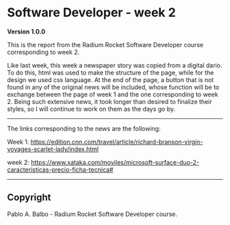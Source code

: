 # Software Developer - week 2

**Version 1.0.0**

This is the report from the Radium Rocket Software Developer course corresponding to week 2.

Like last week, this week a newspaper story was copied from a digital dario.
To do this, html was used to make the structure of the page, while for the design we used css language.
At the end of the page, a button that is not found in any of the original news will be included, whose function will be to exchange between the page of week 1 and the one corresponding to week 2.
Being such extensive news, it took longer than desired to finalize their styles, so I will continue to work on them as the days go by.

---

The links corresponding to the news are the following:

Week 1:
https://edition.cnn.com/travel/article/richard-branson-virgin-voyages-scarlet-lady/index.html

week 2:
https://www.xataka.com/moviles/microsoft-surface-duo-2-caracteristicas-precio-ficha-tecnica#

---

## Copyright ##

Pablo A. Balbo - Radium Rocket Software Developer course.